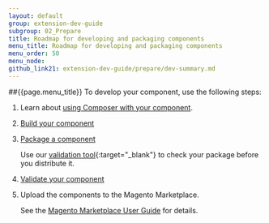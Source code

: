 ```yaml
---
layout: default
group: extension-dev-guide
subgroup: 02_Prepare
title: Roadmap for developing and packaging components
menu_title: Roadmap for developing and packaging components
menu_order: 50
menu_node:
github_link21: extension-dev-guide/prepare/dev-summary.md
---
```


##{{page.menu_title}}
To develop your component, use the following steps:

1.	Learn about <a href="{{site.gdeurl21}}extension-dev-guide/build/composer-integration.html">using Composer with your component</a>.
2.	<a href="{{site.gdeurl21}}extension-dev-guide/build/build.html" target="_blank">Build your component</a>
3.	<a href="{{site.gdeurl21}}extension-dev-guide/package/package_module.html" target="_blank">Package a component</a>

	Use our [validation tool](https://github.com/magento/marketplace-tools){:target="_blank"} to check your package before you distribute it.

4.	<a href="{{site.gdeurl21}}extension-dev-guide/validate/test-module.html">Validate your component</a>
4.	Upload the components to the Magento Marketplace.

	See the <a href="http://docs.magento.com/marketplace/user_guide/getting-started.html" target="_blank">Magento Marketplace User Guide</a> for details.
